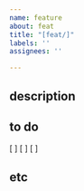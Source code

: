 ```yaml
---
name: feature
about: feat
title: "[feat/]"
labels: ''
assignees: ''

---
```


## description

## to do
[ ]
[ ]
[ ]

## etc
